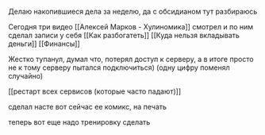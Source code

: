 Делаю накопившиеся дела за неделю, да с обсидианом тут разбираюсь

Сегодня три видео [[Алексей Марков - Хулиномика]] смотрел и по ним сделал записи у себя
[[Как разбогатеть]]
[[Куда нельзя вкладывать деньги]]
[[Финансы]]

Жестко тупанул, думал что, потерял доступ к серверу, а в итоге просто не к тому серверу пытался подключиться) (одну цифру поменял случайно)

[[рестарт всех сервисов (которые часто падают)]]


сделал насте вот сейчас ее комикс, на печать

теперь вот еще надо тренировку сделать

